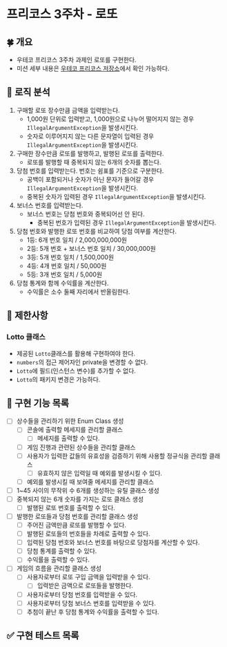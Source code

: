 # 프리코스 3주차 - 로또

## 🍀 개요

- 우테코 프리코스 3주차 과제인 로또를 구현한다.
- 미션 세부 내용은 [우테코 프리코스 저장소](https://github.com/woowacourse-precourse/java-lotto-6)에서 확인 가능하다.

## 🤖 로직 분석

1. 구매할 로또 장수만큼 금액을 입력받는다.
    - 1,000원 단위로 입력받고, 1,000원으로 나누어 떨어지지 않는 경우 `IllegalArgumentException`을 발생시킨다.
    - 숫자로 이루어지지 않는 다른 문자열이 입력된 경우 `IllegalArgumentException`을 발생시킨다.
2. 구매한 장수만큼 로또를 발행하고, 발행된 로또를 출력한다.
    - 로또를 발행할 때 중복되지 않는 6개의 숫자를 뽑는다.
3. 당첨 번호를 입력받는다. 번호는 쉼표를 기준으로 구분한다.
    - 공백이 포함되거나 숫자가 아닌 문자가 들어갈 경우 `IllegalArgumentException`을 발생시킨다.
    - 중복된 숫자가 입력된 경우 `IllegalArgumentException`을 발생시킨다.
4. 보너스 번호를 입력받는다.
    - 보너스 번호는 당첨 번호와 중복되어선 안 된다.
        - 중복된 번호가 입력된 경우 `IllegalArgumentException`을 발생시킨다.
5. 당첨 번호와 발행한 로또 번호를 비교하여 당첨 여부를 계산한다.
    - 1등: 6개 번호 일치 / 2,000,000,000원
    - 2등: 5개 번호 + 보너스 번호 일치 / 30,000,000원
    - 3등: 5개 번호 일치 / 1,500,000원
    - 4등: 4개 번호 일치 / 50,000원
    - 5등: 3개 번호 일치 / 5,000원
6. 당첨 통계와 함께 수익률을 계산한다.
    - 수익률은 소수 둘째 자리에서 반올림한다.

## 🚫 제한사항

### Lotto 클래스

- 제공된 `Lotto`클래스를 활용해 구현하여야 한다.
- `numbers`의 접근 제어자인 private을 변경할 수 없다.
- `Lotto`에 필드(인스턴스 변수)를 추가할 수 없다.
- `Lotto`의 패키지 변경은 가능하다.

## 📝 구현 기능 목록

- [ ] 상수들을 관리하기 위한 Enum Class 생성
    - [ ] 콘솔에 출력할 메세지를 관리할 클래스
        - [ ] 메세지를 출력할 수 있다.
    - [ ] 게임 진행과 관련된 상수들을 관리할 클래스
    - [ ] 사용자가 입력한 값들의 유효성을 검증하기 위해 사용할 정규식을 관리할 클래스
        - [ ] 유효하지 않은 입력일 때 예외를 발생시킬 수 있다.
    - [ ] 예외를 발생시킬 때 보여줄 메세지를 관리할 클래스
- [ ] 1~45 사이의 무작위 수 6개를 생성하는 유틸 클래스 생성
- [ ] 중복되지 않는 6개 숫자를 가지는 로또 클래스 생성
    - [ ] 발행된 로또 번호를 출력할 수 있다.
- [ ] 발행한 로또들과 당첨 번호를 관리할 클래스 생성
    - [ ] 주어진 금액만큼 로또를 발행할 수 있다.
    - [ ] 발행된 로또들의 번호들을 차례로 출력할 수 있다.
    - [ ] 입력된 당첨 번호와 보너스 번호를 바탕으로 당첨자를 계산할 수 있다.
    - [ ] 당첨 통계를 출력할 수 있다.
    - [ ] 수익률을 출력할 수 있다.
- [ ] 게임의 흐름을 관리할 클래스 생성
    - [ ] 사용자로부터 로또 구입 금액을 입력받을 수 있다.
        - [ ] 입력받은 금액으로 로또들을 발행한다.
    - [ ] 사용자로부터 당첨 번호를 입력받을 수 있다.
    - [ ] 사용자로부터 당첨 보너스 번호를 입력받을 수 있다.
    - [ ] 추첨이 끝난 후 당첨 통계와 수익률을 출력할 수 있다.

## ✅ 구현 테스트 목록
